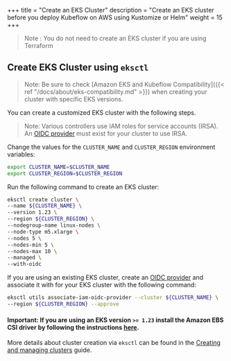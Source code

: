+++
title = "Create an EKS Cluster"
description = "Create an EKS cluster before you deploy Kubeflow on AWS using Kustomize or Helm"
weight = 15
+++

> Note : You do not need to create an EKS cluster if you are using Terraform

## Create EKS Cluster using `eksctl`

> Note: Be sure to check [Amazon EKS and Kubeflow Compatibility]({{< ref "/docs/about/eks-compatibility.md" >}}) when creating your cluster with specific EKS versions.

You can create a customized EKS cluster with the following steps.

> Note: Various controllers use IAM roles for service accounts (IRSA). An [OIDC provider](https://docs.aws.amazon.com/eks/latest/userguide/enable-iam-roles-for-service-accounts.html) must exist for your cluster to use IRSA.

Change the values for the `CLUSTER_NAME` and `CLUSTER_REGION` environment variables: 
```bash
export CLUSTER_NAME=$CLUSTER_NAME
export CLUSTER_REGION=$CLUSTER_REGION
```

Run the following command to create an EKS cluster:
```bash
eksctl create cluster \
--name ${CLUSTER_NAME} \
--version 1.23 \
--region ${CLUSTER_REGION} \
--nodegroup-name linux-nodes \
--node-type m5.xlarge \
--nodes 5 \
--nodes-min 5 \
--nodes-max 10 \
--managed \
--with-oidc
```

If you are using an existing EKS cluster, create an [OIDC provider](https://docs.aws.amazon.com/eks/latest/userguide/enable-iam-roles-for-service-accounts.html) and associate it with for your EKS cluster with the following command:
```bash
eksctl utils associate-iam-oidc-provider --cluster ${CLUSTER_NAME} \
--region ${CLUSTER_REGION} --approve
```

#### **Important:** If you are using an EKS version `>= 1.23` install the Amazon EBS CSI driver by following the instructions [here](https://docs.aws.amazon.com/eks/latest/userguide/ebs-csi.html).

More details about cluster creation via `eksctl` can be found in the [Creating and managing clusters](https://eksctl.io/usage/creating-and-managing-clusters/) guide.
